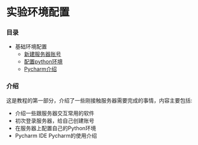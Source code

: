 # 实验环境配置

### 目录

* 基础环境配置
  * [新建服务器账号](page1-1.md)
  * [配置python环境](page1-2.md)
  * [Pycharm介绍](page1-3.md)

### 介绍

这是教程的第一部分，介绍了一些刚接触服务器需要完成的事情，内容主要包括:

- 介绍一些跟服务器交互常用的软件
- 初次登录服务器，给自己创建账号
- 在服务器上配置自己的Python环境
- Pycharm IDE Pycharm的使用介绍
